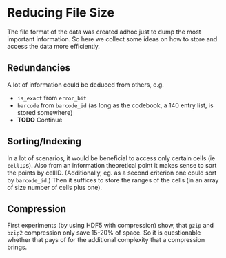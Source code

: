 # Reducing File Size

The file format of the data was created adhoc just to dump the most important information.
So here we collect some ideas on how to store and access the data more efficiently.


## Redundancies

A lot of information could be deduced from others, e.g.

- `is_exact` from `error_bit`
- `barcode` from `barcode_id` (as long as the codebook, a 140 entry list, is stored somewhere)
- **TODO** Continue


## Sorting/Indexing

In a lot of scenarios, it would be beneficial to access only certain cells (ie `cellID`s).
Also from an information theoretical point it makes sense to sort the points by cellID.
(Additionally, eg. as a second criterion one could sort by `barcode_id`.)
Then it suffices to store the ranges of the cells (in an array of size number of cells plus one).


## Compression

First experiments (by using HDF5 with compression) show, that `gzip` and `bzip2` compression only save 15-20% of space.
So it is questionable whether that pays of for the additional complexity that a compression brings.
